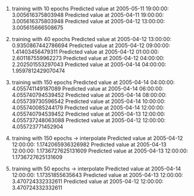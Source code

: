 1. training with 10 epochs
   Predicted value at 2005-05-11 19:00:00: 3.005616375803948
   Predicted value at 2005-04-11 19:00:00: 3.005616375803948
   Predicted value at 2005-04-12 13:00:00: 3.005615666508675

2. training with 40 epochs
   Predicted value at 2005-04-12 13:00:00: 0.9350867442786694
   Predicted value at 2005-04-12 09:00:00: 1.41403456479311
   Predicted value at 2005-04-12 01:00:00: 2.601187559962273
   Predicted value at 2005-04-12 04:00:00: 2.202501553297043
   Predicted value at 2005-04-14 04:00:00: 1.9597812429070474

3. training with 150 epochs
   Predicted value at 2005-04-14 04:00:00: 4.055741149187089
   Predicted value at 2005-04-14 06:00:00: 4.055740794539452
   Predicted value at 2005-04-14 08:00:00: 4.055739730596542
   Predicted value at 2005-04-14 10:00:00: 4.055740085244179
   Predicted value at 2005-04-14 12:00:00: 4.055740794539452
   Predicted value at 2005-04-13 12:00:00: 4.055737248063088
   Predicted value at 2005-04-12 12:00:00: 4.055723771452904

4. training with 150 epochs -> interpolate
   Predicted value at 2005-04-12 12:00:00: 1.1742065936326982
   Predicted value at 2005-04-13 12:00:00: 1.1736727625131609
   Predicted value at 2005-04-13 12:00:00: 1.1736727625131609

5. training with 50 epochs -> interpolate
   Predicted value at 2005-04-14 12:00:00: 1.17351855635643
   Predicted value at 2005-04-13 12:00:00: 3.470724332332611
   Predicted value at 2005-04-12 12:00:00: 3.470724332332611
